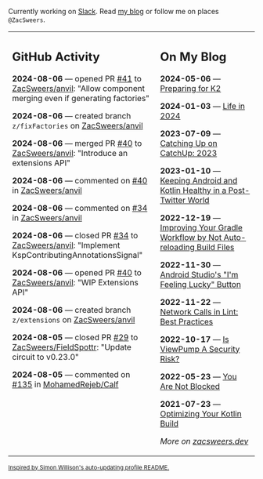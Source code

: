 Currently working on [Slack](https://slack.com/). Read [my blog](https://zacsweers.dev/) or follow me on places `@ZacSweers`.

<table><tr><td valign="top" width="60%">

## GitHub Activity
<!-- githubActivity starts -->
**2024-08-06** — opened PR [#41](https://github.com/ZacSweers/anvil/pull/41) to [ZacSweers/anvil](https://github.com/ZacSweers/anvil): "Allow component merging even if generating factories"

**2024-08-06** — created branch `z/fixFactories` on [ZacSweers/anvil](https://github.com/ZacSweers/anvil)

**2024-08-06** — merged PR [#40](https://github.com/ZacSweers/anvil/pull/40) to [ZacSweers/anvil](https://github.com/ZacSweers/anvil): "Introduce an extensions API"

**2024-08-06** — commented on [#40](https://github.com/ZacSweers/anvil/pull/40#issuecomment-2272172276) in [ZacSweers/anvil](https://github.com/ZacSweers/anvil)

**2024-08-06** — commented on [#34](https://github.com/ZacSweers/anvil/pull/34#issuecomment-2271894142) in [ZacSweers/anvil](https://github.com/ZacSweers/anvil)

**2024-08-06** — closed PR [#34](https://github.com/ZacSweers/anvil/pull/34) to [ZacSweers/anvil](https://github.com/ZacSweers/anvil): "Implement KspContributingAnnotationsSignal"

**2024-08-06** — opened PR [#40](https://github.com/ZacSweers/anvil/pull/40) to [ZacSweers/anvil](https://github.com/ZacSweers/anvil): "WIP Extensions API"

**2024-08-06** — created branch `z/extensions` on [ZacSweers/anvil](https://github.com/ZacSweers/anvil)

**2024-08-05** — closed PR [#29](https://github.com/ZacSweers/FieldSpottr/pull/29) to [ZacSweers/FieldSpottr](https://github.com/ZacSweers/FieldSpottr): "Update circuit to v0.23.0"

**2024-08-05** — commented on [#135](https://github.com/MohamedRejeb/Calf/pull/135#issuecomment-2269969774) in [MohamedRejeb/Calf](https://github.com/MohamedRejeb/Calf)
<!-- githubActivity ends -->
</td><td valign="top" width="40%">

## On My Blog
<!-- blog starts -->
**2024-05-06** — [Preparing for K2](https://www.zacsweers.dev/preparing-for-k2/)

**2024-01-03** — [Life in 2024](https://www.zacsweers.dev/life-in-2024/)

**2023-07-09** — [Catching Up on CatchUp: 2023](https://www.zacsweers.dev/catching-up-on-catchup-2023/)

**2023-01-10** — [Keeping Android and Kotlin Healthy in a Post-Twitter World](https://www.zacsweers.dev/keeping-android-healthy/)

**2022-12-19** — [Improving Your Gradle Workflow by Not Auto-reloading Build Files](https://www.zacsweers.dev/improving-your-workflow-by-not-auto-reloading-build-files/)

**2022-11-30** — [Android Studio's "I'm Feeling Lucky" Button](https://www.zacsweers.dev/android-studios-im-feeling-lucky-button/)

**2022-11-22** — [Network Calls in Lint: Best Practices](https://www.zacsweers.dev/network-calls-in-lint-best-practices/)

**2022-10-17** — [Is ViewPump A Security Risk?](https://www.zacsweers.dev/is-viewpump-a-security-risk/)

**2022-05-23** — [You Are Not Blocked](https://www.zacsweers.dev/you-are-not-blocked/)

**2021-07-23** — [Optimizing Your Kotlin Build](https://www.zacsweers.dev/optimizing-your-kotlin-build/)
<!-- blog ends -->
_More on [zacsweers.dev](https://zacsweers.dev/)_
</td></tr></table>

<sub><a href="https://simonwillison.net/2020/Jul/10/self-updating-profile-readme/">Inspired by Simon Willison's auto-updating profile README.</a></sub>